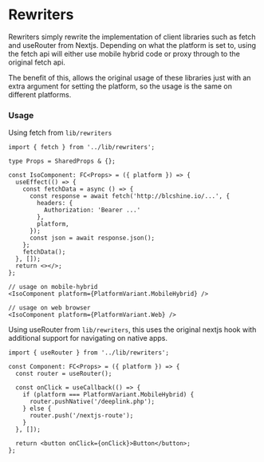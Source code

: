 # Rewriters

Rewriters simply rewrite the implementation of client libraries such as fetch and useRouter from Nextjs. Depending on what the platform is set to, using the fetch api will either use mobile hybrid code or proxy through to the original fetch api.

The benefit of this, allows the original usage of these libraries just with an extra argument for setting the platform, so the usage is the same on different platforms.

### Usage

Using fetch from `lib/rewriters`

```tsx
import { fetch } from '../lib/rewriters';

type Props = SharedProps & {};

const IsoComponent: FC<Props> = ({ platform }) => {
  useEffect(() => {
    const fetchData = async () => {
      const response = await fetch('http://blcshine.io/...', {
        headers: {
          Authorization: 'Bearer ...'
        },
        platform,
      });
      const json = await response.json();
    };
    fetchData();
  }, []);
  return <></>;
};

// usage on mobile-hybrid
<IsoComponent platform={PlatformVariant.MobileHybrid} />

// usage on web browser
<IsoComponent platform={PlatformVariant.Web} />
```

Using useRouter from `lib/rewriters`, this uses the original nextjs hook with additional support for navigating on native apps.

```tsx
import { useRouter } from '../lib/rewriters';

const Component: FC<Props> = ({ platform }) => {
  const router = useRouter();

  const onClick = useCallback(() => {
    if (platform === PlatformVariant.MobileHybrid) {
      router.pushNative('/deeplink.php');
    } else {
      router.push('/nextjs-route');
    }
  }, []);

  return <button onClick={onClick}>Button</button>;
};
```
